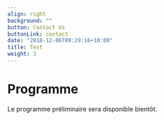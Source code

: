 ```yaml
---
align: right
background: ""
button: Contact Us
buttonLink: contact
date: "2018-12-06T09:29:16+10:00"
title: Test
weight: 3
---
```


# Programme
Le programme préliminaire sera disponible bientôt.
